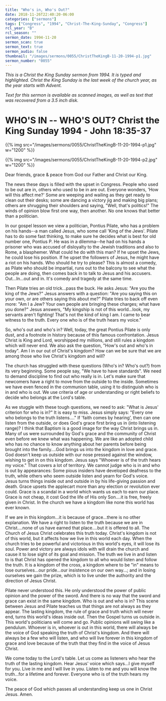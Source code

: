 ```yaml
---
title: "Who's in, Who's Out?"
date: 2018-11-26T22:40:20-06:00
categories: ["sermons"]
tags: ["Congress", "1994", "Christ-The-King-Sunday", "Congress"]
rcl_year: "B"
rcl_season: ""
sermon_date: 1994-11-20
sermon_scan: true
sermon_text: true
sermon_audio: false
thumbnail: "/images/sermons/0055/ChristTheKingB-11-20-1994-p1.jpg"
sermon_number: "0055"
---
```

_This is a Christ the King Sunday sermon from 1994. It is typed and highlighted. Christ the King Sunday is the last week of the church year, as the year starts with Advent._

<!--more-->

_Text for this sermon is available as scanned images, as well as text that was recovered from a 3.5 inch disk._

# **WHO'S IN -- WHO'S OUT?     Christ the King Sunday  1994 - John 18:35-37**

{{% img src="/images/sermons/0055/ChristTheKingB-11-20-1994-p1.jpg" w="1200" %}}

{{% img src="/images/sermons/0055/ChristTheKingB-11-20-1994-p2.jpg" w="1200" %}}

Dear friends, grace & peace from God our Father and Christ our King.

The news these days is filled with the upset in Congress.  People who used to be out are in, others who used to be in are out.  Everyone wonders, 'How will this affect me?'  Some are weeping and wailing as they get ready to clean out their desks; some are dancing a victory jig and making big plans; others are shrugging their shoulders and saying, "Well, that's politics!"  The winds of opinion blow first one way, then another.  No one knows that better than a politician.  

In our gospel lesson we view a politician, Pontius Pilate, who has a problem on his hands--a man called Jesus, who some call 'King of the Jews'.
Pilate has to do some fast thinking, to make sure he decides what is best for old number one, Pontius P.  He was in a dilemma--he had on his hands a prisoner who was accused of disloyalty to the Jewish traditions and also to Rome, a blasphemer.  What could he do with this man?  If he upset the Jews, he could lose his position.  If he upset the followers of Jesus, he might have a riot on his hands.  Who should he try to please?  This is almost a comedy, as Pilate who should be impartial, runs out to the balcony to see what the people are doing, then comes back in to talk to Jesus and his accusers.  Out...In...out and in. It's comedy and tragedy at the same time.

Then Pilate tries an old trick...pass the buck.  He asks Jesus: "Are you the king of the Jews?"  Jesus answers with a question: "Are you saying this on your own, or are others saying this about me?"  Pilate tries to back off even more: "Am I a Jew? Your own people are bringing these charges; what have you done?" Jesus answers, "My kingship is not of this world...look, my servants aren't fighting!  That's not the kind of king I am.  I came to bear witness to the truth.  Every one who is of the truth hears my voice."

So, who's out and who's in?  Well, today, the great Pontius Pilate is only dust, and a footnote in history because of this famous confrontation.  Jesus Christ is King and Lord, worshipped my millions, and still rules a kingdom which will never end.  We also ask the question, "How's out and who's in today".  Am I in our out of Christ's kingdom?  How can we be sure that we are among those who live Christ's kingdom and will?

The church has struggled with these questions (Who's in? Who's out?) from its very beginning.  Some people say, "We have to have standards".  We need to demand discipline to find out who really is in.  Let's make sure that newcomers have a right to move from the outside to the inside.  Sometimes we have even fenced in the communion table, using it to distinguish who is in and who is out.  We use criteria of age or understanding or right beliefs to decide who belongs at the Lord's table.

As we stuggle with these tough questions, we need to ask: "What is Jesus' criterion for who is in?"  It is easy to miss.  Jesus simply says: "Every one who belongs to the truth listens...."  If 'faith comes by hearing', then can one listen from the outside, or does God's grace first bring us in (into listening range)?  I think that Baptism is a good image for the way Christ brings us in.  Many of us were surrounded by God's grace and the community of Christ even before we knew what was happening.  We are like an adopted child who has no chance to know anything about her parents before being brought into the family....God brings us into the kingdom in love and grace.  God doesn't keep us outside with our nose pressed against the window, wishing to get in on this kingdom.  Jesus says "Whoever is of the truth hears my voice."  That covers a lot of territory.  We cannot judge who is in and who is out by appearances:  Some pious insiders have developed deafness to the truth, while others who seem outside listen and yearn for God's voice.  Jesus turns things inside out and outside in by his life-giving passion and death.  Grace upsets the applecart more than any election or revolution ever could.  Grace is a scandal in a world which wants us each to earn our place.  Grace is not cheap, it cost God the life of His only Son....it is free, freely given in Christ.  In the church we have a kingdom like none this world has ever known.

If we are in this kingdom...it is because of grace...there is no other explanation.  We have a right to listen to the truth because we are in Christ....none of us have earned that place....but it is offered to all.
The Church of Jesus Christ celebrates this truth today.  Christ's kingdom is not of this world, but it affects how we live in this world each day.  When the church tries to be powerful and victorious in this world's eyes, it will lose its soul.  Power and victory are always idols with will drain the church and cause it to lose sight of its goal and mission.  The truth we live in and listen to is that Christ has opened the kingdom to all who would listen and follow the truth.  It is a kingdom of the cross, a kingdom where to be "in" means to lose ourselves...our pride...our insistence on our own way...; and in losing ourselves we gain the prize, which is to live under the authority and the direction of Jesus Christ.

Pilate never understood this.  He only understood the power of public opinion and the power of the sword.  And there is no way that the sword and grace can exist in the same kingdom.  Who is out and who is in?  This scene between Jesus and Pilate teaches us that things are not always as they appear.  The lasting kingdom, the rule of grace and truth which will never end, turns this world's ideas inside out.  Then the Gospel turns us outside in.  This world's politicians will come and go.  Public opinions will swing like a pendulum.  Whoever is in, whoever is out in this world, there will always be the voice of God speaking the truth of Christ's kingdom.  And there will always be a few who will listen, and who will live forever in this kingdom of grace and love because of the truth that they find in the voice of Jesus Christ.

We come today to the Lord's table.  Let us come as listeners who hear the truth of the lasting kingdom.  Hear Jesus' voice which says...I give myself for you.  Live in me and I will live in you.  Listen to me and you will know the truth...for a lifetime and forever.  Everyone who is of the truth hears my voice.

The peace of God which passes all understanding keep us one in Christ Jesus. Amen.